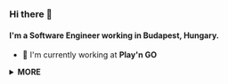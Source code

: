 ### Hi there 👋

#### I'm a Software Engineer working in Budapest, Hungary.
- 🏢 I'm currently working at **Play'n GO**

<details>
  <summary>
    <strong>MORE</strong>
  </summary>
  <br />
  ![My github stats](https://github-readme-stats.vercel.app/api?username=rdarida&show_icons=true)
</details>

<!--
**rdarida/rdarida** is a ✨ _special_ ✨ repository because its `README.md` (this file) appears on your GitHub profile.

Here are some ideas to get you started:

- 🔭 I’m currently working on ...
- 🌱 I’m currently learning ...
- 👯 I’m looking to collaborate on ...
- 🤔 I’m looking for help with ...
- 💬 Ask me about ...
- 📫 How to reach me: ...
- 😄 Pronouns: ...
- ⚡ Fun fact: ...
-->
